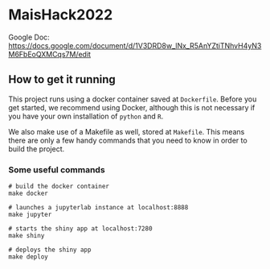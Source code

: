 # MaisHack2022

Google Doc: https://docs.google.com/document/d/1V3DRD8w_lNx_R5AnYZtiTNhvH4yN3M6FbEoQXMCqs7M/edit

## How to get it running

This project runs using a docker container saved at `Dockerfile`. Before you get started, we recommend using Docker, although this is not necessary if you have your own installation of `python` and `R`.

We also make use of a Makefile as well, stored at `Makefile`. This means there are only a few handy commands that you need to know in order to build the project.

### Some useful commands

```
# build the docker container
make docker

# launches a jupyterlab instance at localhost:8888
make jupyter

# starts the shiny app at localhost:7280
make shiny

# deploys the shiny app
make deploy
```

